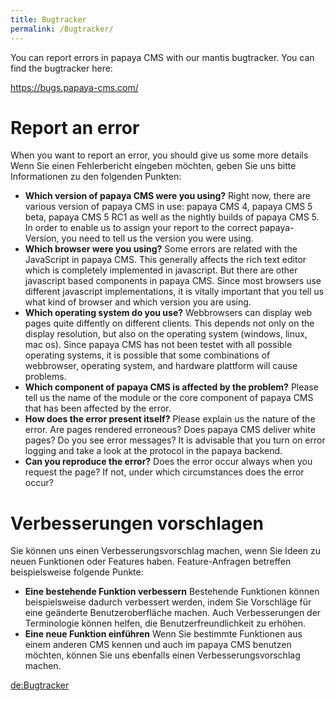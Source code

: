 ```yaml
---
title: Bugtracker
permalink: /Bugtracker/
---
```


You can report errors in papaya CMS with our mantis bugtracker. You can find the bugtracker here:

[<https://bugs.papaya-cms.com/>](https://bugs.papaya-cms.com/login_page.php)

Report an error
===============

When you want to report an error, you should give us some more details Wenn Sie einen Fehlerbericht eingeben möchten, geben Sie uns bitte Informationen zu den folgenden Punkten:

-   **Which version of papaya CMS were you using?**
    Right now, there are various version of papaya CMS in use: papaya CMS 4, papaya CMS 5 beta, papaya CMS 5 RC1 as well as the nightly builds of papaya CMS 5. In order to enable us to assign your report to the correct papaya-Version, you need to tell us the version you were using.
-   **Which browser were you using?**
    Some errors are related with the JavaScript in papaya CMS. This generally affects the rich text editor which is completely implemented in javascript. But there are other javascript based components in papaya CMS. Since most browsers use different javascript implementations, it is vitally important that you tell us what kind of browser and which version you are using.
-   **Which operating system do you use?**
    Webbrowsers can display web pages quite diffently on different clients. This depends not only on the display resolution, but also on the operating system (windows, linux, mac os). Since papaya CMS has not been testet with all possible operating systems, it is possible that some combinations of webbrowser, operating system, and hardware plattform will cause problems.
-   **Which component of papaya CMS is affected by the problem?**
    Please tell us the name of the module or the core component of papaya CMS that has been affected by the error.
-   **How does the error present itself?**
    Please explain us the nature of the error. Are pages rendered erroneous? Does papaya CMS deliver white pages? Do you see error messages? It is advisable that you turn on error logging and take a look at the protocol in the papaya backend.
-   **Can you reproduce the error?**
    Does the error occur always when you request the page? If not, under which circumstances does the error occur?

Verbesserungen vorschlagen
==========================

Sie können uns einen Verbesserungsvorschlag machen, wenn Sie Ideen zu neuen Funktionen oder Features haben. Feature-Anfragen betreffen beispielsweise folgende Punkte:

-   **Eine bestehende Funktion verbessern**
    Bestehende Funktionen können beispielsweise dadurch verbessert werden, indem Sie Vorschläge für eine geänderte Benutzeroberfläche machen. Auch Verbesserungen der Terminologie können helfen, die Benutzerfreundlichkeit zu erhöhen.
-   **Eine neue Funktion einführen**
    Wenn Sie bestimmte Funktionen aus einem anderen CMS kennen und auch im papaya CMS benutzen möchten, können Sie uns ebenfalls einen Verbesserungsvorschlag machen.

[de:Bugtracker](/de:Bugtracker "wikilink")